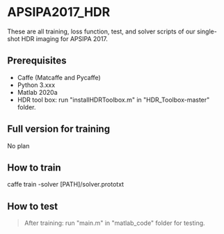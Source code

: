 # APSIPA2017_HDR

These are all training, loss function, test, and solver scripts of our single-shot HDR imaging for APSIPA 2017.

Prerequisites  
-------------
* Caffe (Matcaffe and Pycaffe)
* Python 3.xxx
* Matlab 2020a
* HDR tool box: run "installHDRToolbox.m" in "HDR_Toolbox-master" folder.

Full version for training
-------------
No plan  

How to train
-------------
caffe train -solver [PATH]/solver.prototxt

How to test
-------------
> After training: run "main.m" in "matlab_code" folder for testing.
